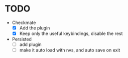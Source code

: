 # TODO

- Checkmate
    - [x] Add the plugin
    - [x] Keep only the useful keybindings, disable the rest
- Persisted
    - [ ] add plugin
    - [ ] make it auto load with nvs, and auto save on exit
